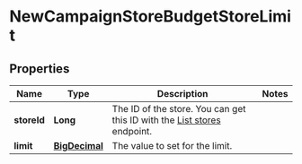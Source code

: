 

# NewCampaignStoreBudgetStoreLimit

## Properties

Name | Type | Description | Notes
------------ | ------------- | ------------- | -------------
**storeId** | **Long** | The ID of the store. You can get this ID with the [List stores](#tag/Stores/operation/listStores) endpoint.  | 
**limit** | [**BigDecimal**](BigDecimal.md) | The value to set for the limit. | 



